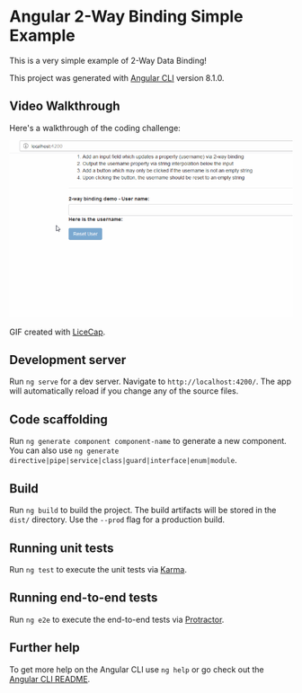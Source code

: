 # Angular 2-Way Binding Simple Example

This is a very simple example of 2-Way Data Binding!

This project was generated with [Angular CLI](https://github.com/angular/angular-cli) version 8.1.0.

## Video Walkthrough


Here's a walkthrough of the coding challenge:


<img src='2-WayBindingSimple.gif' title='Video Walkthrough' width='' alt='Video Walkthrough' />


GIF created with [LiceCap](http://www.cockos.com/licecap/).


## Development server

Run `ng serve` for a dev server. Navigate to `http://localhost:4200/`. The app will automatically reload if you change any of the source files.

## Code scaffolding

Run `ng generate component component-name` to generate a new component. You can also use `ng generate directive|pipe|service|class|guard|interface|enum|module`.

## Build

Run `ng build` to build the project. The build artifacts will be stored in the `dist/` directory. Use the `--prod` flag for a production build.

## Running unit tests

Run `ng test` to execute the unit tests via [Karma](https://karma-runner.github.io).

## Running end-to-end tests

Run `ng e2e` to execute the end-to-end tests via [Protractor](http://www.protractortest.org/).

## Further help

To get more help on the Angular CLI use `ng help` or go check out the [Angular CLI README](https://github.com/angular/angular-cli/blob/master/README.md).
